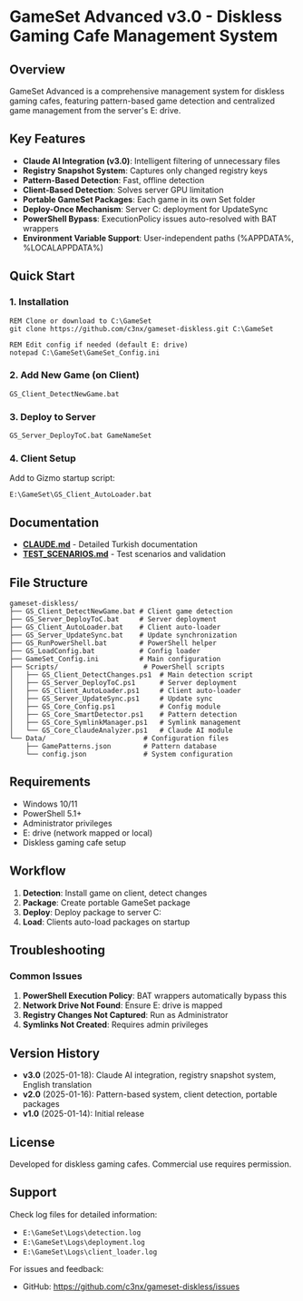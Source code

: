 # GameSet Advanced v3.0 - Diskless Gaming Cafe Management System

## Overview

GameSet Advanced is a comprehensive management system for diskless gaming cafes, featuring pattern-based game detection and centralized game management from the server's E: drive.

## Key Features

- **Claude AI Integration (v3.0)**: Intelligent filtering of unnecessary files
- **Registry Snapshot System**: Captures only changed registry keys
- **Pattern-Based Detection**: Fast, offline detection
- **Client-Based Detection**: Solves server GPU limitation
- **Portable GameSet Packages**: Each game in its own Set folder
- **Deploy-Once Mechanism**: Server C: deployment for UpdateSync
- **PowerShell Bypass**: ExecutionPolicy issues auto-resolved with BAT wrappers
- **Environment Variable Support**: User-independent paths (%APPDATA%, %LOCALAPPDATA%)

## Quick Start

### 1. Installation
```batch
REM Clone or download to C:\GameSet
git clone https://github.com/c3nx/gameset-diskless.git C:\GameSet

REM Edit config if needed (default E: drive)
notepad C:\GameSet\GameSet_Config.ini
```

### 2. Add New Game (on Client)
```batch
GS_Client_DetectNewGame.bat
```

### 3. Deploy to Server
```batch
GS_Server_DeployToC.bat GameNameSet
```

### 4. Client Setup
Add to Gizmo startup script:
```batch
E:\GameSet\GS_Client_AutoLoader.bat
```

## Documentation

- **[CLAUDE.md](CLAUDE.md)** - Detailed Turkish documentation
- **[TEST_SCENARIOS.md](TEST_SCENARIOS.md)** - Test scenarios and validation

## File Structure

```
gameset-diskless/
├── GS_Client_DetectNewGame.bat # Client game detection
├── GS_Server_DeployToC.bat     # Server deployment
├── GS_Client_AutoLoader.bat    # Client auto-loader
├── GS_Server_UpdateSync.bat    # Update synchronization
├── GS_RunPowerShell.bat        # PowerShell helper
├── GS_LoadConfig.bat           # Config loader
├── GameSet_Config.ini          # Main configuration
├── Scripts/                     # PowerShell scripts
│   ├── GS_Client_DetectChanges.ps1  # Main detection script
│   ├── GS_Server_DeployToC.ps1      # Server deployment
│   ├── GS_Client_AutoLoader.ps1     # Client auto-loader
│   ├── GS_Server_UpdateSync.ps1     # Update sync
│   ├── GS_Core_Config.ps1           # Config module
│   ├── GS_Core_SmartDetector.ps1    # Pattern detection
│   ├── GS_Core_SymlinkManager.ps1   # Symlink management
│   └── GS_Core_ClaudeAnalyzer.ps1   # Claude AI module
└── Data/                        # Configuration files
    ├── GamePatterns.json        # Pattern database
    └── config.json              # System configuration
```

## Requirements

- Windows 10/11
- PowerShell 5.1+
- Administrator privileges
- E: drive (network mapped or local)
- Diskless gaming cafe setup

## Workflow

1. **Detection**: Install game on client, detect changes
2. **Package**: Create portable GameSet package
3. **Deploy**: Deploy package to server C:
4. **Load**: Clients auto-load packages on startup

## Troubleshooting

### Common Issues

1. **PowerShell Execution Policy**: BAT wrappers automatically bypass this
2. **Network Drive Not Found**: Ensure E: drive is mapped
3. **Registry Changes Not Captured**: Run as Administrator
4. **Symlinks Not Created**: Requires admin privileges

## Version History

- **v3.0** (2025-01-18): Claude AI integration, registry snapshot system, English translation
- **v2.0** (2025-01-16): Pattern-based system, client detection, portable packages
- **v1.0** (2025-01-14): Initial release

## License

Developed for diskless gaming cafes. Commercial use requires permission.

## Support

Check log files for detailed information:
- `E:\GameSet\Logs\detection.log`
- `E:\GameSet\Logs\deployment.log`
- `E:\GameSet\Logs\client_loader.log`

For issues and feedback:
- GitHub: https://github.com/c3nx/gameset-diskless/issues